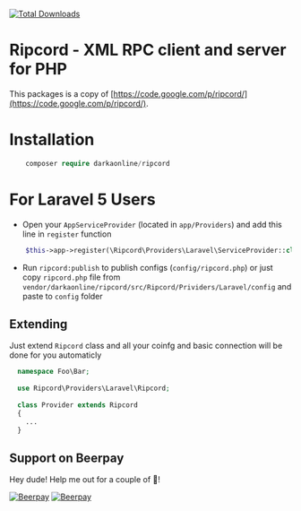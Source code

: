 [![Total Downloads](https://poser.pugx.org/DarkaOnLine/Ripcord/downloads.svg)](https://packagist.org/packages/DarkaOnLine/Ripcord)

Ripcord - XML RPC client and server for PHP
==========

This packages is a copy of [https://code.google.com/p/ripcord/](https://code.google.com/p/ripcord/).


Installation
============

```php
    composer require darkaonline/ripcord
```

For Laravel 5 Users
============

- Open your `AppServiceProvider` (located in `app/Providers`) and add this line in `register` function
```php
    $this->app->register(\Ripcord\Providers\Laravel\ServiceProvider::class);
```
- Run `ripcord:publish` to publish configs (`config/ripcord.php`) or just copy `ripcord.php` file from `vendor/darkaonline/ripcord/src/Ripcord/Prividers/Laravel/config` and paste to `config` folder

## Extending

Just extend `Ripcord` class and all your coinfg and basic connection will be done for you automaticly

```php
  namespace Foo\Bar;
  
  use Ripcord\Providers\Laravel\Ripcord;
  
  class Provider extends Ripcord
  {
    ...
  }
```

## Support on Beerpay
Hey dude! Help me out for a couple of :beers:!

[![Beerpay](https://beerpay.io/DarkaOnLine/Ripcord/badge.svg?style=beer-square)](https://beerpay.io/DarkaOnLine/Ripcord)  [![Beerpay](https://beerpay.io/DarkaOnLine/Ripcord/make-wish.svg?style=flat-square)](https://beerpay.io/DarkaOnLine/Ripcord?focus=wish)